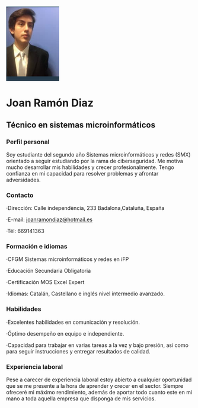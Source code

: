 ![Image](Captura.PNG)
# Joan Ramón Diaz 
## Técnico en sistemas microinformáticos
### Perfil personal
Soy estudiante del segundo año Sistemas microinformáticos y redes (SMX) orientado a seguir estudiando por la rama de ciberseguridad. Me motiva mucho desarrollar mis habilidades y crecer profesionalmente. Tengo confianza en mi capacidad para resolver problemas  y  afrontar adversidades. 
### Contacto
·Dirección: Calle independència, 233 Badalona,Cataluña, España

·E-mail: joanramondiaz@hotmail.es

·Tél: 669141363

### Formación e idiomas
·CFGM Sistemas microinformáticos y redes en iFP 

·Educación Secundaria Obligatoria 

·Certificación MOS Excel Expert

·Idiomas: Catalán, Castellano e inglés nivel intermedio avanzado.

### Habilidades
·Excelentes habilidades en comunicación y resolución.

·Óptimo desempeño en equipo e independiente.

·Capacidad para trabajar en varias tareas a la vez y bajo presión, así como para seguir instrucciones y entregar resultados de calidad.

### Experiencia laboral
Pese a carecer de experiencia laboral estoy abierto a cualquier oportunidad que se me presente a la hora de aprender y crecer en el sector. Siempre ofreceré mi máximo rendimiento, además de aportar todo cuanto este en mi mano  a toda aquella empresa que disponga de mis servicios.
